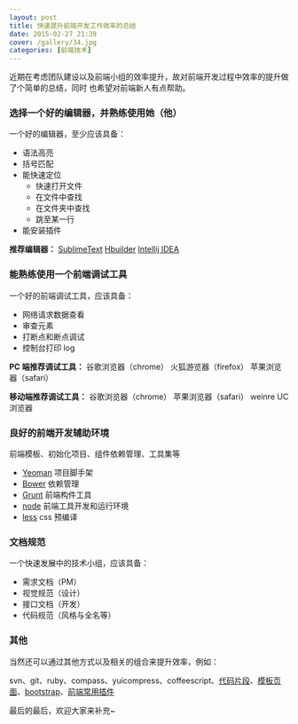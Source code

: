 ```yaml
---
layout: post
title: 快速提升前端开发工作效率的总结
date: 2015-02-27 21:39
cover: /gallery/34.jpg
categories: [前端技术]
---
```


近期在考虑团队建设以及前端小组的效率提升，故对前端开发过程中效率的提升做了个简单的总结，同时
也希望对前端新人有点帮助。

### 选择一个好的编辑器，并熟练使用她（他）

一个好的编辑器，至少应该具备：

- 语法高亮
- 括号匹配
- 能快速定位
  - 快速打开文件
  - 在文件中查找
  - 在文件夹中查找
  - 跳至某一行
- 能安装插件

**推荐编辑器：** [SublimeText](http://www.sublimetext.com/) [Hbuilder](http://www.dcloud.io/) [Intellij IDEA](http://www.jetbrains.com/idea/)

### 能熟练使用一个前端调试工具

一个好的前端调试工具，应该具备：

- 网络请求数据查看
- 审查元素
- 打断点和断点调试
- 控制台打印 log

**PC 端推荐调试工具：** 谷歌浏览器（chrome） 火狐游览器（firefox） 苹果浏览器（safari）

**移动端推荐调试工具：** 谷歌浏览器（chrome） 苹果浏览器（safari） weinre UC 浏览器

### 良好的前端开发辅助环境

前端模板、初始化项目、组件依赖管理、工具集等

- [Yeoman](http://yeoman.io/) 项目脚手架
- [Bower](http://bower.io/) 依赖管理
- [Grunt](http://gruntjs.com/) 前端构件工具
- [node](http://nodejs.org) 前端工具开发和运行环境
- [less](http://lesscss.org/) css 预编译

### 文档规范

一个快速发展中的技术小组，应该具备：

- 需求文档（PM）
- 视觉规范（设计）
- 接口文档（开发）
- 代码规范（风格与全名等）

### 其他

当然还可以通过其他方式以及相关的组合来提升效率，例如：

svn、git、ruby、compass、yuicompress、coffeescript、[代码片段](http://css-tricks.com/snippets/)、[模板页面](https://html5boilerplate.com/)、[bootstrap](http://v3.bootcss.com/)、[前端常用插件](https://github.com/iamjoel/front-end-plugins)

最后的最后，欢迎大家来补充~
